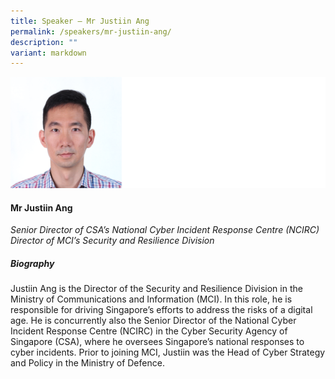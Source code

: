 ```yaml
---
title: Speaker – Mr Justiin Ang
permalink: /speakers/mr-justiin-ang/
description: ""
variant: markdown
---
```

![](/images/2023%20Speakers/justiin%20ang.png)

#### **Mr Justiin Ang**

*Senior Director of CSA’s National Cyber Incident Response Centre (NCIRC)<br>Director of MCI’s Security and Resilience Division*

##### **Biography**
Justiin Ang is the Director of the Security and Resilience Division in the Ministry of Communications and Information (MCI). In this role, he is responsible for driving Singapore’s efforts to address the risks of a digital age. He is concurrently also the Senior Director of the National Cyber Incident Response Centre (NCIRC) in the Cyber Security Agency of Singapore (CSA), where he oversees Singapore’s national responses to cyber incidents. Prior to joining MCI, Justiin was the Head of Cyber Strategy and Policy in the Ministry of Defence.
